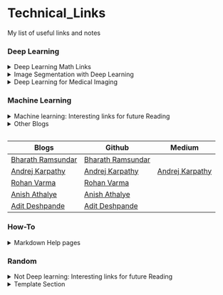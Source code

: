 # Technical_Links
<!--- <details><summary>Template Section</p></p></details>-->

My list of useful links and notes

### Deep Learning

<details><summary>Deep Learning Math Links</summary></p>

1. http://explained.ai/matrix-calculus/index.html

</p></details>

<details><summary>Image Segmentation with Deep Learning</summary></p> 

1. [Fantastic 2017 Semantic Segmentation Blog from Qure.AI](http://blog.qure.ai/notes/semantic-segmentation-deep-learning-review)
2. [Semantic Segmentation with U-NET by Kerem Turgutlu](https://medium.com/@keremturgutlu/semantic-segmentation-u-net-part-1-d8d6f6005066)
3. [Receptive-Field Arithmetic for CNN](https://medium.com/mlreview/a-guide-to-receptive-field-arithmetic-for-convolutional-neural-networks-e0f514068807)
   1. [Compute Receptive Field Of Neuron In Matlab](https://mathematica.stackexchange.com/questions/133927/how-to-compute-the-receptive-field-of-a-neuron/151825#151825)

</p></details>

<details><summary>Deep Learning  for Medical Imaging</summary><p>

1. Deep learning blogs/collections of Medical Imaging papers: 
   1. [Nice summary of papers for various medical imaging tasks](https://github.com/albarqouni/Deep-Learning-for-Medical-Applications)
2. Deep Learning Toolkits for Medical Imaging
   1. https://github.com/DLTK/DLTK
   2. https://github.com/Kamnitsask/deepmedic

</p></details>

### Machine Learning

<details><summary>Machine learning: Interesting links for future Reading</summary></p>

1. [Fantastic blog by Terrence Parr and Jeremy Howard](http://explained.ai/)
   1. [Beware Default Random Forest Importances ](http://explained.ai/rf-importance/index.html)
2. Gradient Boosting: 
   1. [How to Explain Gradient Boosting](http://explained.ai/gradient-boosting/index.html) 
   2. [Gradient Boosting from Scratch](https://medium.com/mlreview/gradient-boosting-from-scratch-1e317ae4587d)

</p></details>

<details><summary>Other Blogs</p></p></details>

| Blogs                                                   | Github                                                       | Medium                                          |
| ------------------------------------------------------- | ------------------------------------------------------------ | ----------------------------------------------- |
| [Bharath Ramsundar](http://rbharath.github.io/)         | [Bharath Ramsundar](https://github.com/rbharath)             |                                                 |
| [Andrej Karpathy](http://karpathy.github.io/)           | [Andrej Karpathy](https://github.com/karpathy/karpathy.github.io) | [Andrej Karpathy](https://medium.com/@karpathy) |
| [Rohan Varma](http://rohanvarma.me/)                    | [Rohan Varma](https://github.com/rohan-varma)                |                                                 |
| [Anish Athalye](https://www.anishathalye.com/projects/) | [Anish Athalye](https://github.com/anishathalye)             |                                                 |
| [Adit Deshpande](https://adeshpande3.github.io/)        | [Adit Deshpande](https://github.com/adeshpande3)             |                                                 |

### How-To

<details><summary>Markdown Help pages</summary></p>

1. [Markdown Cheat-sheet](https://github.com/adam-p/markdown-here/wiki/Markdown-Cheatsheet)
2. [Create Collapsible Markdown; as used in this Readme file](https://gist.githubusercontent.com/joyrexus/16041f2426450e73f5df9391f7f7ae5f/raw/f774f242feff6bae4a5be7d6c71aa5df2e3fcb0e/README.md)

</p></details>

### Random

<details><summary>Not Deep learning: Interesting links for future Reading</summary></p>

https://docusaurus.io/

http://bamos.github.io/reading-list/

https://medium.com/netflix-techblog/scheduling-notebooks-348e6c14cfd6

</p></details>

<details><summary>Template Section</summary></p>

</p></details>